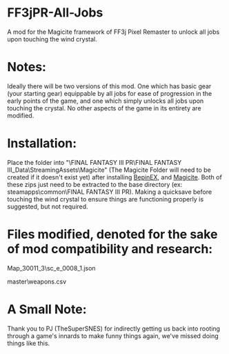 # FF3jPR-All-Jobs
A mod for the Magicite framework of FF3j Pixel Remaster to unlock all jobs upon touching the wind crystal.


# Notes:

Ideally there will be two versions of this mod. One which has basic gear (your starting gear) equippable by all jobs for ease of progression in the early points of the game, and one which simply unlocks all jobs upon touching the crystal. No other aspects of the game in its entirety are modified.



# Installation:

Place the folder into "\FINAL FANTASY III PR\FINAL FANTASY III_Data\StreamingAssets\Magicite\" (The Magicite Folder will need to be created if it doesn't exist yet) after installing [BepinEX](https://github.com/BepInEx/BepInEx/releases/download/v6.0.0-pre.2/BepInEx-Unity.IL2CPP-win-x64-6.0.0-pre.2.zip), and [Magicite](https://github.com/Silvris/Magicite/releases/tag/v2.2.0). Both of these zips just need to be extracted to the base directory (ex: steamapps\common\FINAL FANTASY III PR\). Making a quicksave before touching the wind crystal to ensure things are functioning properly is suggested, but not required.



# Files modified, denoted for the sake of mod compatibility and research:

Map_30011_3\sc_e_0008_1.json

master\weapons.csv



# A Small Note:

Thank you to PJ (TheSuperSNES) for indirectly getting us back into rooting through a game's innards to make funny things again, we've missed doing things like this.
